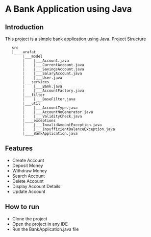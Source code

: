 # A Bank Application using Java
## Introduction
This project is a simple bank application using Java.
Project Structure
```
   src
   |____arafat
        |___model
        |    |___Account.java
        |    |___CurrentAccount.java
        |    |___SavingsAccount.java
        |    |___SalaryAccount.java
        |    |___User.java
        |___services
        |    |___Bank.java
        |    |___AccountFactory.java
        |___filter
        |    |___BaseFilter.java
        |___util
        |    |___AccountType.java
        |    |___AccountNoGenerator.java
        |    |___ValidityCheck.java
        |____exceptions
        |    |___InvalidAmountException.java
        |    |___InsufficientBalanceException.java
        |____BankApplication.java

```

## Features
* Create Account
* Deposit Money
* Withdraw Money
* Search Account
* Delete Account
* Display  Account Details
* Update Account



## How to run
* Clone the project
* Open the project in any IDE
* Run the BankApplication.java file

